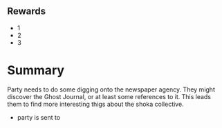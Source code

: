 ## Rewards
- 1
- 2
- 3

# Summary
Party needs to do some digging onto the newspaper agency. They might discover the Ghost Journal, or at least some references to it. This leads them to find more interesting thigs about the shoka collective.

- party is sent to 
